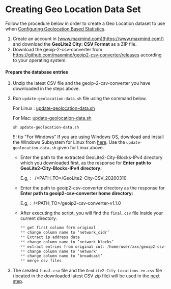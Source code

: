 # Creating Geo Location Data Set

Follow the procedure below in order to create a Geo Location dataset to use when [Configuring Geolocation Based Statistics]({{base_path}}/learn/analytics/analyzing-apim-statistics-with-batch-analytics/using-geo-location-based-statistics/configuring-geolocation-based-statistics/).

1.  Create an account in [www.maxmind.com](https://www.maxmind.com/) and download the **GeoLite2 City: CSV Format** as a ZIP file.
2.  Download the geoip-2-csv-converter from <https://github.com/maxmind/geoip2-csv-converter/releases> according to your operating system.

#### Prepare the database entries

1.  Unzip the latest CSV file and the geoip-2-csv-converter you have downloaded in the steps above.
2.  Run `update-geolocation-data.sh` file using the command below.

    For Linux  : [update-geolocation-data.sh]({{base_path}}/assets/attachments/learn/analytics/geo-location/linux/update-geolocation-data.sh)
    
    For Mac: [update-geolocation-data.sh]({{base_path}}/assets/attachments/learn/analytics/geo-location/mac/update-geolocation-data.sh)

    ```shell
    sh update-geolocation-data.sh
    ```      
    !!! tip "For Windows"
        If you are using Windows OS, download and install the Windows Subsystem for Linux from [here](https://docs.microsoft.com/en-us/windows/wsl/install-win10). Use the `update-geolocation-data.sh` given for Linux above.


    -   Enter the path to the extracted GeoLite2-City-Blocks-IPv4 directory which you downloaded first, as the response for **Enter path to GeoLite2-City-Blocks-IPv4 directory:**

        E.g, :   /&lt;PATH\_TO&gt;/GeoLite2-City-CSV_20200310

    -   Enter the path to geoip2-csv-converter directory as the response for **Enter path to geoip2-csv-converter home directory:**

        E.g, :  /&lt;PATH\_TO&gt;/geoip2-csv-converter-v1.1.0

    -   After executing the script, you will find the `final.csv` file inside your current directory.

        ``` java
        ** get first column form original
        ** change column name to ‘network_cidr’
        ** Extract ip address data
        ** change column name to ‘network_blocks’
        ** extract entries from original cut: /home/user/xxx/geoip2-csv-converter-v1.1x.0/GeoLite2-City-Blocks-IPv4-converted.csv: No such file or directory
        ** change column name to ‘network’
        ** change column name to ‘broadcast’
        ** merge csv files
        ```

3.  The created `final.csv` file and the `GeoLite2-City-Locations-en.csv` file (located in the downloaded latest CSV zip file) will be used in the [next step]({{base_path}}/learn/analytics/analyzing-apim-statistics-with-batch-analytics/using-geo-location-based-statistics/configuring-geolocation-based-statistics/).
